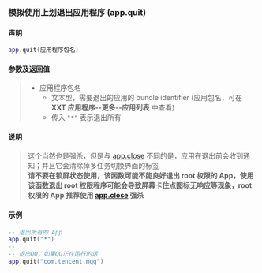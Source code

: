 ### 模拟使用上划退出应用程序 (**app\.quit**)


#### 声明
```lua
app.quit(应用程序包名)
```


#### 参数及返回值
> - 应用程序包名
>   - 文本型，需要退出的应用的 bundle identifier \(应用包名，可在 **XXT 应用程序\-\-更多\-\-应用列表** 中查看\) 
>   - 传入 `"*"` 表示退出所有


#### 说明
> 这个当然也是强杀，但是与 [app.close](/Handbook/app/app.close.md) 不同的是，应用在退出前会收到通知；并且它会清除掉多任务切换界面的标签  
> **请不要在锁屏状态使用，该函数可能不能良好退出 root 权限的 App，使用该函数退出 root 权限程序可能会导致屏幕卡住点图标无响应等现象，root 权限的 App 推荐使用 [app.close](/Handbook/app/app.close.md) 强杀**  


#### 示例  
```lua
-- 退出所有的 App
app.quit("*")
--
-- 退出QQ，如果QQ正在运行的话
app.quit("com.tencent.mqq")
```
